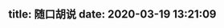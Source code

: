 title: 随口胡说
date: 2020-03-19 13:21:09
---

<link rel="stylesheet" href="https://cdn.jsdelivr.net/gh/HexoPlusPlus/HexoPlusPlus@ef5c6bd/dist/talk.css" /> 
<script src="https://cdn.jsdelivr.net/gh/HexoPlusPlus/HexoPlusPlus@ef5c6bd/dist/talk.js"></script>
<div id="hpp_talk"></div>
<script>
new hpp_talk({
id:"hpp_talk",
back: "https://blogadmin.cyfan.top/hpp/api/gethpptalk"
})
</script>

